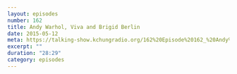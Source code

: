 ```yaml
---
layout: episodes
number: 162
title: Andy Warhol, Viva and Brigid Berlin
date: 2015-05-12
meta: https://talking-show.kchungradio.org/162%20Episode%20162_%20Andy%20Warhol,%20Viva%20and%20Bridgite%20Berlin.mp3
excerpt: ""
duration: "28:29"
category: episodes
---
```

